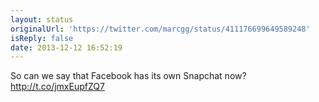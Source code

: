 ```yaml
---
layout: status
originalUrl: 'https://twitter.com/marcgg/status/411176699649589248'
isReply: false
date: 2013-12-12 16:52:19
---
```


So can we say that Facebook has its own Snapchat now? http://t.co/jmxEupfZQ7

